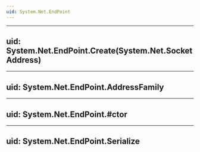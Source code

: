 ```yaml
---
uid: System.Net.EndPoint
---
```


---
uid: System.Net.EndPoint.Create(System.Net.SocketAddress)
---

---
uid: System.Net.EndPoint.AddressFamily
---

---
uid: System.Net.EndPoint.#ctor
---

---
uid: System.Net.EndPoint.Serialize
---
